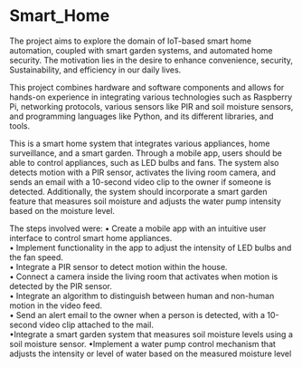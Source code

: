 # Smart_Home
The project aims to explore the domain of IoT-based smart home automation, coupled with smart garden systems, and automated home security. The motivation lies in the desire to enhance convenience, security, Sustainability, and efficiency in our daily lives. 

This project combines hardware and software components and allows for hands-on experience in integrating various technologies such as Raspberry Pi, networking protocols, various sensors like PIR and soil moisture sensors, and programming languages like Python, and its different libraries, and tools.

This is a smart home system that integrates various appliances, home surveillance, and a smart garden. Through a mobile app, users should be able to control appliances, such as LED bulbs and fans. The system also detects motion with a PIR sensor, activates the living room camera, and sends an email with a 10-second video clip to the owner if someone is detected. Additionally, the system should incorporate a smart garden feature that measures soil moisture and adjusts the water pump intensity based on the moisture level. 

The steps involved were: 
• Create a mobile app with an intuitive user interface to control smart home appliances.  
• Implement functionality in the app to adjust the intensity of LED bulbs and the fan speed.  
• Integrate a PIR sensor to detect motion within the house.  
• Connect a camera inside the living room that activates when motion is detected by the PIR sensor.  
• Integrate an algorithm to distinguish between human and non-human motion in the video feed.  
• Send an alert email to the owner when a person is detected, with a 10-second video clip attached to the mail.  
•Integrate a smart garden system that measures soil moisture levels using a soil moisture sensor.
•Implement a water pump control mechanism that adjusts the intensity or level of water based on the measured moisture level
